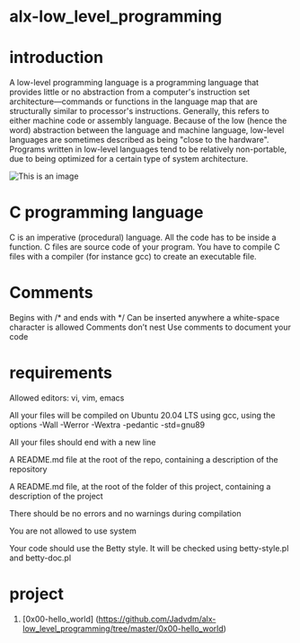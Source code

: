 # alx-low_level_programming

# introduction 

A low-level programming language is a programming language 
that provides little or no abstraction from a computer's instruction 
set architecture—commands or functions in the language map that are 
structurally similar to processor's instructions. Generally, 
this refers to either machine code or assembly language.
 Because of the low (hence the word) abstraction between the language 
and machine language, low-level languages are sometimes described as being
 "close to the hardware". Programs written in low-level languages tend to be 
relatively non-portable, due to being optimized for a certain type of 
system architecture.

![This is an image](https://encrypted-tbn0.gstatic.com/images?q=tbn:ANd9GcToz6N4FwepTagTNbQy8K2r6zX6DQmHFTzCetIuZGqPkn-BUUeGW09xFtlc&s=10)

# C programming language 

C is an imperative (procedural) language. All the code has to be inside a function. C files are source code of your program.
You have to compile C files with a compiler (for instance gcc) to create an executable file.

 
 # Comments
Begins with /* and ends with */
Can be inserted anywhere a white-space character is allowed
Comments don’t nest
Use comments to document your code
   

# requirements 

Allowed editors: vi, vim, emacs

All your files will be compiled on Ubuntu 20.04 LTS using gcc, using the options -Wall -Werror -Wextra -pedantic -std=gnu89

All your files should end with a new line

A README.md file at the root of the repo, containing a description of the repository

A README.md file, at the root of the folder of this project, containing a description of the project

There should be no errors and no warnings during compilation

You are not allowed to use system

Your code should use the Betty style. It will be checked using betty-style.pl and betty-doc.pl

# project 

1. [0x00-hello_world] (https://github.com/Jadvdm/alx-low_level_programming/tree/master/0x00-hello_world)
